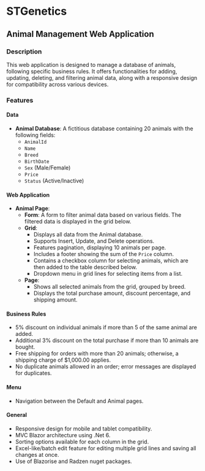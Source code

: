 # STGenetics

## Animal Management Web Application

### Description
This web application is designed to manage a database of animals, following specific business rules. It offers functionalities for adding, updating, deleting, and filtering animal data, along with a responsive design for compatibility across various devices.

### Features
#### Data
- **Animal Database**: A fictitious database containing 20 animals with the following fields:
  - `AnimalId`
  - `Name`
  - `Breed`
  - `BirthDate`
  - `Sex` (Male/Female)
  - `Price`
  - `Status` (Active/Inactive)

#### Web Application 
- **Animal Page**:
  - **Form**: A form to filter animal data based on various fields. The filtered data is displayed in the grid below.
  - **Grid**:
    - Displays all data from the Animal database.
    - Supports Insert, Update, and Delete operations.
    - Features pagination, displaying 10 animals per page.
    - Includes a footer showing the sum of the `Price` column.
    - Contains a checkbox column for selecting animals, which are then added to the table described below.
    - Dropdown menu in grid lines for selecting items from a list.
  - **Page**:
    - Shows all selected animals from the grid, grouped by breed.
    - Displays the total purchase amount, discount percentage, and shipping amount.

#### Business Rules
- 5% discount on individual animals if more than 5 of the same animal are added.
- Additional 3% discount on the total purchase if more than 10 animals are bought.
- Free shipping for orders with more than 20 animals; otherwise, a shipping charge of $1,000.00 applies.
- No duplicate animals allowed in an order; error messages are displayed for duplicates.

#### Menu
- Navigation between the Default and Animal pages.

#### General
- Responsive design for mobile and tablet compatibility.
- MVC Blazor architecture using .Net 6.
- Sorting options available for each column in the grid.
- Excel-like/batch edit feature for editing multiple grid lines and saving all changes at once.
- Use of Blazorise and Radzen nuget packages.
